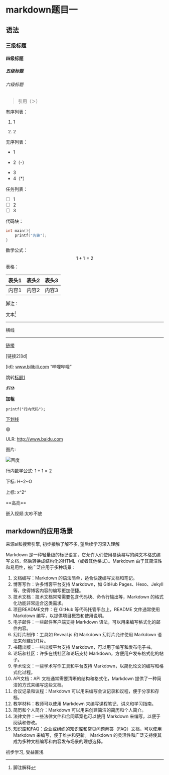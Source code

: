 # markdown题目一

## 语法

### 三级标题

#### 四级标题 

##### 五级标题

###### 六级标题

> 引用（＞）

有序列表：

1. 1 

2. 2

无序列表：

- 1 

- 2（-）

* 3
* 4（*）

任务列表：

- [ ] 1
- [ ] 2
- [ ] 3

代码块：

```c
int main(){
    printf("先锋");
}
```

数学公式：
$$
1+1=2
$$
表格：

| 表头1 | 表头2 | 表头3 |
| :---: | :---: | :---: |
| 内容1 | 内容2 | 内容3 |

脚注：

文本[^脚注]

---

横线

---

[链接](www.baidu.com "百度")

[链接2][id]

[id]: www.bilibili.com “哔哩哔哩”

跳转[标题1](#一级标题)

*斜体*

**加粗**

`printf("行内代码");`

<u>下划线</u>

:smile:

ULR: http://www.baidu.com

图片:

![百度](https://www.baidu.com/img/PCtm_d9c8750bed0b3c7d089fa7d55720d6cf.png "百度")

行内数学公式: $1+1=2$ 

下标: H~2~O

上标: x^2^ 

==高亮==

嵌入视频:太吵不放

[^脚注]:脚注解释



## markdown的应用场景

来源ai和搜索引擎, 初步接触了解不多, 望后续学习深入理解

Markdown 是一种轻量级的标记语言，它允许人们使用易读易写的纯文本格式编写文档，然后转换成结构化的HTML（或者其他格式）。Markdown 由于其简洁性和易用性，被广泛应用于多种场景：
1. 文档编写：Markdown 的语法简单，适合快速编写文档和笔记。
2. 博客写作：许多博客平台支持 Markdown，如 GitHub Pages、Hexo、Jekyll 等，使得博客内容的编写更加便捷。
3. 技术文档：技术文档常常需要包含代码块、命令行输出等，Markdown 的格式化功能非常适合这类需求。
4. 项目README文件：在 GitHub 等代码托管平台上，README 文件通常使用 Markdown 编写，以提供项目概览和使用说明。
5. 电子邮件：一些邮件客户端支持 Markdown 语法，可以用来编写格式化的邮件内容。
6. 幻灯片制作：工具如 Reveal.js 和 Markdown 幻灯片允许使用 Markdown 语法来创建幻灯片。
7. 书籍出版：一些出版平台支持 Markdown，可以用于编写和发布电子书。
8. 论坛和社区：许多在线社区和论坛支持 Markdown，方便用户发布格式化的帖子。
9. 学术论文：一些学术写作工具和平台支持 Markdown，以简化论文的编写和格式化过程。
10. API文档：API 文档通常需要清晰的结构和格式化，Markdown 提供了一种简洁的方式来编写这些文档。
11. 会议记录和议程：Markdown 可以用来编写会议记录和议程，便于分享和存档。
12. 教学材料：教师可以使用 Markdown 来编写课程笔记、讲义和学习指南。
13. 简历和个人简介：Markdown 可以用来创建简洁的简历和个人简介。
14. 法律文件：一些法律文件和合同草案也可以使用 Markdown 来编写，以便于阅读和修改。
15. 知识库和FAQ：企业或组织的知识库和常见问题解答（FAQ）文档，可以使用 Markdown 来编写，便于维护和更新。
	Markdown 的灵活性和广泛支持使其成为多种文档编写和内容发布场景的理想选择。

初步学习, 受益匪浅

